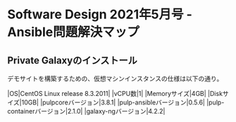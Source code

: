 # Software Design 2021年5月号 - Ansible問題解決マップ

## Private Galaxyのインストール

デモサイトを構築するための、仮想マシンインスタンスの仕様は以下の通り。

|OS|CentOS Linux release 8.3.2011|
|vCPU数|1|
|Memoryサイズ|4GB|
|Diskサイズ|10GB|
|pulpcoreバージョン|3.8.1|
|pulp-ansibleバージョン|0.5.6|
|pulp-containerバージョン|2.1.0|
|galaxy-ngバージョン|4.2.2|



